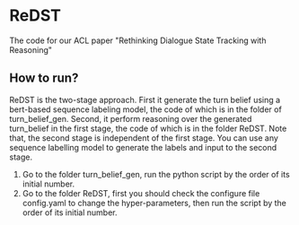 # ReDST
The code for our ACL paper "Rethinking Dialogue State Tracking with Reasoning"

## How to run?
ReDST is the two-stage approach. First it generate the turn belief using a bert-based sequence labeling model, the code of which is in the folder of turn_belief_gen. Second, it perform reasoning over the generated turn_belief in the first stage, the code of which is in the folder ReDST. Note that, the second stage is independent of the first stage. You can use any sequence labelling model to generate the labels and input to the  second stage.

1. Go to the folder turn_belief_gen, run the python script by the order of its initial number. 
2. Go to the folder ReDST, first you should check the configure file config.yaml to change the hyper-parameters, then run the script by the order of its initial number.
